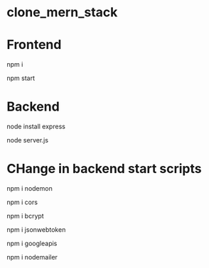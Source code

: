 # clone_mern_stack

# Frontend
npm i

npm start

# Backend
node install express

node server.js

# CHange in backend start scripts
npm i nodemon

npm i cors

npm i bcrypt

npm i jsonwebtoken

npm i googleapis

npm i nodemailer
